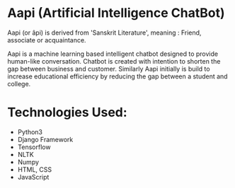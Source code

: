 # Aapi (Artificial Intelligence ChatBot)
Aapi (or âpi) is derived from 'Sanskrit Literature', meaning : Friend, associate or acquaintance. 

Aapi is a machine learning based intelligent chatbot designed to provide human-like conversation. 
Chatbot is created with intention to shorten the gap between business and customer. Similarly Aapi initially is build to increase educational efficiency by reducing the gap between a student and college. 


# Technologies Used:
- Python3
- Django Framework
- Tensorflow
- NLTK
- Numpy
- HTML, CSS
- JavaScript